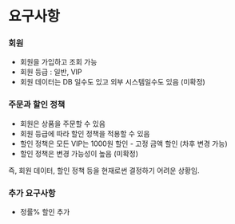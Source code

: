 요구사항
=======

### 회원
* 회원을 가입하고 조회 가능
* 회원 등급 : 일반, VIP
* 회원 데이터는 DB 일수도 있고 외부 시스템일수도 있음 (미확정)

### 주문과 할인 정책
* 회원은 상품을 주문할 수 있음
* 회원 등급에 따라 할인 정책을 적용할 수 있음
* 할인 정책은 모든 VIP는 1000원 할인 - 고정 금액 할인 (차후 변경 가능)
* 할인 정책은 변경 가능성이 높음 (미확정)

즉, 회원 데이터, 할인 정책 등을 현재로썬 결정하기 어려운 상황임.

### 추가 요구사항
* 정률% 할인 추가